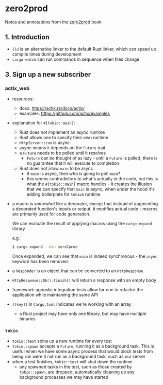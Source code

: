 # zero2prod

Notes and annotations from the [zero2prod](https://www.zero2prod.com/) book

## 1. Introduction

- `lld` is an alternative linker to the default Rust linker, which can speed up
  compile times during development
- `cargo-watch` can run commands in sequence when files change

## 3. Sign up a new subscriber

### actix_web

- resources:
  - docs: https://actix.rs/docs/actix/
  - examples: https://github.com/actix/examples
- explanation for `#[tokio::main]`:
  - Rust does not implement an async runtime
  - Rust allows one to specify their own runtime
  - `HttpServer::run` is async
  - async means it depends on the `Future` trait
  - a `Future` needs to be polled until it resolves
    - `Future` can be thought of as lazy - until a `Future` is polled, there is
      no guarantee that it will execute to completion
  - Rust does not allow `main` to be async
    - if `main` is async, then who is going to poll `main`?
    - this seems contradictory to what's actually in the code, but this is what
      the `#[tokio::main]` macro handles - it creates the illusion that we can
      specify that `main` is async, when under the hood it's adding boilerplate
      for `tokio`s runtime
- a macro is _somewhat_ like a decorator, except that instead of augmenting a
  decorated function's inputs or output, it modifies actual code - macros are
  primarily used for code generation.

  We can evaluate the result of applying macros using the `cargo-expand` library

  e.g.

  ```bash
  $ cargo expand --bin zero2prod
  ```

  Once expanded, we can see that `main` is indeed synchronous - the `async`
  keyword has been removed

- a `Responder` is an object that can be converted to an `HttpResponse`
- `HttpResponse::Ok().finish()` will return a response with an empty body
- framework-agnostic integration tests allow for one to refactor the application
  while maintaining the same API
- `[[key]]` in `Cargo.toml` indicates we're working with an array
  - a Rust project may have only one library, but may have multiple binaries

### `tokio`

- `tokio::test` spins up a new runtime for every test
- `tokio::spawn` accepts a `Future`, running it as a background task. This is
  useful when we have some async process that would block tests from being run
  were it not run as a background task, such as our server
- when a test finishes, `tokio::test` will shut down the runtime
  - any spawned tasks in the test, such as those created by `tokio::spawn`,
    are dropped, automatically cleaning up any background processes we may
    have started
